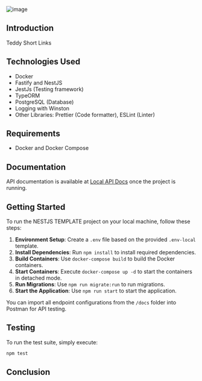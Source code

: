 ![image](https://github.com/ssbreno/teddy-test/assets/8092325/91048ad1-6f9a-4919-93f4-0231f72ce031)


## Introduction

Teddy Short Links

## Technologies Used

- Docker
- Fastify and NestJS
- JestJs (Testing framework)
- TypeORM
- PostgreSQL (Database)
- Logging with Winston
- Other Libraries: Prettier (Code formatter), ESLint (Linter)

## Requirements

- Docker and Docker Compose

## Documentation

API documentation is available at [Local API Docs](http://localhost:3000/docs) once the project is running.

## Getting Started

To run the NESTJS TEMPLATE project on your local machine, follow these steps:

1. **Environment Setup**: Create a `.env` file based on the provided `.env-local` template.
2. **Install Dependencies**: Run `npm install` to install required dependencies.
3. **Build Containers**: Use `docker-compose build` to build the Docker containers.
4. **Start Containers**: Execute `docker-compose up -d` to start the containers in detached mode.
5. **Run Migrations**:  Use `npm run migrate:run` to run migrations.
6. **Start the Application**: Use `npm run start` to start the application.

You can import all endpoint configurations from the `/docs` folder into Postman for API testing.

## Testing

To run the test suite, simply execute:

```bash
npm test
```

## Conclusion
